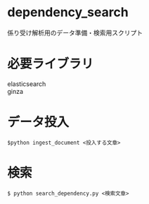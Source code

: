 # dependency_search

係り受け解析用のデータ準備・検索用スクリプト

# 必要ライブラリ
elasticsearch  
ginza

# データ投入

`
$python ingest_document <投入する文章>
`

# 検索
`
$ python search_dependency.py <検索文章>
`